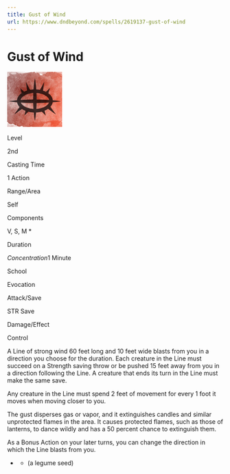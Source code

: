 ```yaml
---
title: Gust of Wind
url: https://www.dndbeyond.com/spells/2619137-gust-of-wind
---
```


# Gust of Wind

![Gust of Wind](gust-of-wind.png)

Level

2nd

Casting Time

1 Action

Range/Area

Self

Components

V, S, M *

Duration

*Concentration*1 Minute

School

Evocation

Attack/Save

STR Save

Damage/Effect

Control

A Line of strong wind 60 feet long and 10 feet wide blasts from you in a direction you choose for the duration. Each creature in the Line must succeed on a Strength saving throw or be pushed 15 feet away from you in a direction following the Line. A creature that ends its turn in the Line must make the same save.

Any creature in the Line must spend 2 feet of movement for every 1 foot it moves when moving closer to you.

The gust disperses gas or vapor, and it extinguishes candles and similar unprotected flames in the area. It causes protected flames, such as those of lanterns, to dance wildly and has a 50 percent chance to extinguish them.

As a Bonus Action on your later turns, you can change the direction in which the Line blasts from you.

* - (a legume seed)